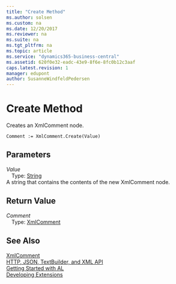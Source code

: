 ```yaml
---
title: "Create Method"
ms.author: solsen
ms.custom: na
ms.date: 12/20/2017
ms.reviewer: na
ms.suite: na
ms.tgt_pltfrm: na
ms.topic: article
ms.service: "dynamics365-business-central"
ms.assetid: 620f0e32-eadc-43e9-8f6e-8fc0b12c3aaf
caps.latest.revision: 1
manager: edupont
author: SusanneWindfeldPedersen
---
```


 

# Create Method
Creates an XmlComment node.  
```  
Comment := XmlComment.Create(Value)  
```  
## Parameters
*Value*    
&emsp;Type: [String](../datatypes/devenv-text-data-type.md)  
A string that contains the contents of the new XmlComment node.  
  
## Return Value
*Comment*  
&emsp;Type: [XmlComment](xmlcomment-class.md)  
  
## See Also
[XmlComment](xmlcomment-class.md)  
[HTTP, JSON, TextBuilder, and XML API](../devenv-restapi-overview.md)  
[Getting Started with AL](../devenv-get-started.md)  
[Developing Extensions](../devenv-dev-overview.md)  
